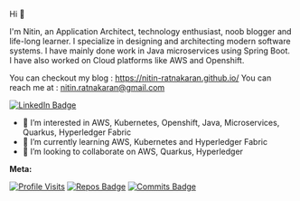 Hi 👋

I'm Nitin, an Application Architect, technology enthusiast, noob blogger and life-long learner. I specialize in designing and architecting modern software systems. I have mainly done work in Java microservices using Spring Boot. I have also worked on Cloud platforms like AWS and Openshift.

You can checkout my blog : https://nitin-ratnakaran.github.io/
You can reach me at : nitin.ratnakaran@gmail.com

[![LinkedIn Badge](https://img.shields.io/badge/LinkedIn-Profile-informational?style=flat&logo=linkedin&logoColor=white&color=0D76A8)](https://www.linkedin.com/in/nitin-ratnakaran/)


- 👀 I’m interested in AWS, Kubernetes, Openshift, Java, Microservices, Quarkus, Hyperledger Fabric
- 🌱 I’m currently learning AWS, Kubernetes and Hyperledger Fabric
- 💞️ I’m looking to collaborate on AWS, Quarkus, Hyperledger

**Meta:**

[![Profile Visits](https://badges.pufler.dev/visits/nitin-ratnakaran/nitin-ratnakaran)](https://github.com/nitin-ratnakaran/)
[![Repos Badge](https://badges.pufler.dev/repos/nitin-ratnakaran)](https://github.com/nitin-ratnakaran/)
[![Commits Badge](https://badges.pufler.dev/commits/monthly/nitin-ratnakaran)](https://github.com/nitin-ratnakaran/)

<!---
nitin-ratnakaran/nitin-ratnakaran is a ✨ special ✨ repository because its `README.md` (this file) appears on your GitHub profile.
You can click the Preview link to take a look at your changes.
--->

